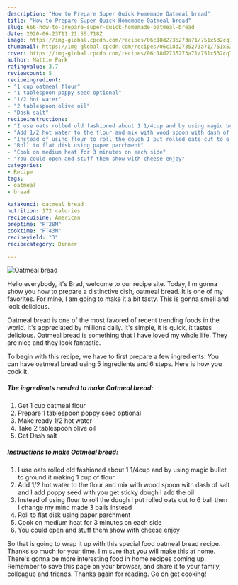 ```yaml
---
description: "How to Prepare Super Quick Homemade Oatmeal bread"
title: "How to Prepare Super Quick Homemade Oatmeal bread"
slug: 666-how-to-prepare-super-quick-homemade-oatmeal-bread
date: 2020-06-23T11:21:55.718Z
image: https://img-global.cpcdn.com/recipes/06c18d2735273a71/751x532cq70/oatmeal-bread-recipe-main-photo.jpg
thumbnail: https://img-global.cpcdn.com/recipes/06c18d2735273a71/751x532cq70/oatmeal-bread-recipe-main-photo.jpg
cover: https://img-global.cpcdn.com/recipes/06c18d2735273a71/751x532cq70/oatmeal-bread-recipe-main-photo.jpg
author: Mattie Park
ratingvalue: 3.7
reviewcount: 5
recipeingredient:
- "1 cup oatmeal flour"
- "1 tablespoon poppy seed optional"
- "1/2 hot water"
- "2 tablespoon olive oil"
- "Dash salt"
recipeinstructions:
- "I use oats rolled old fashioned about 1 1/4cup and by using magic bullet to ground it making 1 cup of flour"
- "Add 1/2 hot water to the flour and mix with wood spoon with dash of salt and I add poppy seed with you get sticky dough I add the oil"
- "Instead of using flour to roll the dough I put rolled oats cut to 6 ball then I change my mind made 3 balls instead"
- "Roll to flat disk using paper parchment"
- "Cook on medium heat for 3 minutes on each side"
- "You could open and stuff them show with cheese enjoy"
categories:
- Recipe
tags:
- oatmeal
- bread

katakunci: oatmeal bread 
nutrition: 172 calories
recipecuisine: American
preptime: "PT28M"
cooktime: "PT43M"
recipeyield: "3"
recipecategory: Dinner

---
```



![Oatmeal bread](https://img-global.cpcdn.com/recipes/06c18d2735273a71/751x532cq70/oatmeal-bread-recipe-main-photo.jpg)

Hello everybody, it's Brad, welcome to our recipe site. Today, I'm gonna show you how to prepare a distinctive dish, oatmeal bread. It is one of my favorites. For mine, I am going to make it a bit tasty. This is gonna smell and look delicious.

Oatmeal bread is one of the most favored of recent trending foods in the world. It's appreciated by millions daily. It's simple, it is quick, it tastes delicious. Oatmeal bread is something that I have loved my whole life. They are nice and they look fantastic.




To begin with this recipe, we have to first prepare a few ingredients. You can have oatmeal bread using 5 ingredients and 6 steps. Here is how you cook it.

<!--inarticleads1-->

##### The ingredients needed to make Oatmeal bread:

1. Get 1 cup oatmeal flour
1. Prepare 1 tablespoon poppy seed optional
1. Make ready 1/2 hot water
1. Take 2 tablespoon olive oil
1. Get Dash salt




<!--inarticleads2-->

##### Instructions to make Oatmeal bread:

1. I use oats rolled old fashioned about 1 1/4cup and by using magic bullet to ground it making 1 cup of flour
1. Add 1/2 hot water to the flour and mix with wood spoon with dash of salt and I add poppy seed with you get sticky dough I add the oil
1. Instead of using flour to roll the dough I put rolled oats cut to 6 ball then I change my mind made 3 balls instead
1. Roll to flat disk using paper parchment
1. Cook on medium heat for 3 minutes on each side
1. You could open and stuff them show with cheese enjoy




So that is going to wrap it up with this special food oatmeal bread recipe. Thanks so much for your time. I'm sure that you will make this at home. There's gonna be more interesting food in home recipes coming up. Remember to save this page on your browser, and share it to your family, colleague and friends. Thanks again for reading. Go on get cooking!
